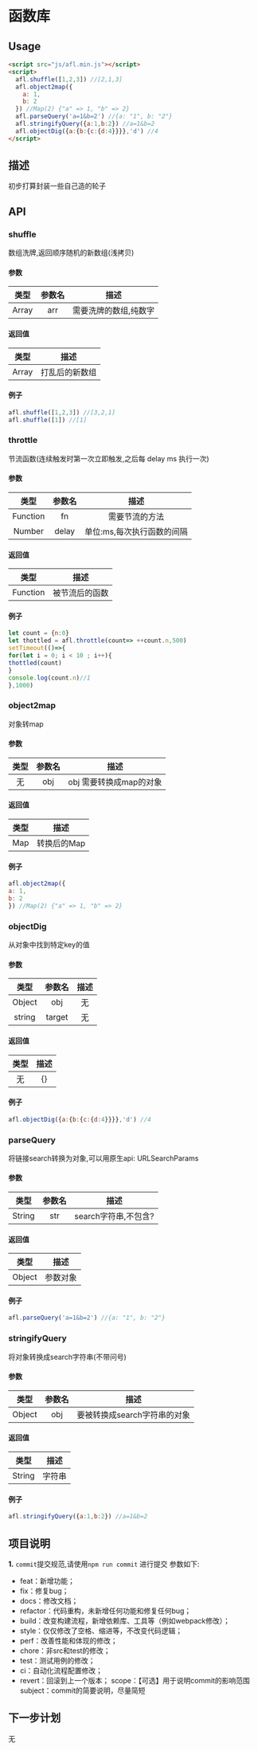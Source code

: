 # 函数库

## Usage

```html
<script src="js/afl.min.js"></script>
<script>
  afl.shuffle([1,2,3]) //[2,1,3]
  afl.object2map({
    a: 1,
    b: 2
  }) //Map(2) {"a" => 1, "b" => 2}
  afl.parseQuery('a=1&b=2') //{a: "1", b: "2"}
  afl.stringifyQuery({a:1,b:2}) //a=1&b=2
  afl.objectDig({a:{b:{c:{d:4}}}},'d') //4
</script>
```

## 描述

初步打算封装一些自己造的轮子

## API

### shuffle

数组洗牌,返回顺序随机的新数组(浅拷贝)

#### 参数

|类型|参数名|描述|
|:-:|:-:|:-:|
|Array|arr|需要洗牌的数组,纯数字|


#### 返回值

|类型|描述|
|:-:|:-:|
|Array|打乱后的新数组|


#### 例子

```js
afl.shuffle([1,2,3]) //[3,2,1]
afl.shuffle([1]) //[1]
```

### throttle

节流函数(连续触发时第一次立即触发,之后每 delay ms 执行一次)

#### 参数

|类型|参数名|描述|
|:-:|:-:|:-:|
|Function|fn|需要节流的方法|
|Number|delay|单位:ms,每次执行函数的间隔|


#### 返回值

|类型|描述|
|:-:|:-:|
|Function|被节流后的函数|


#### 例子

```js
let count = {n:0}
let thottled = afl.throttle(count=> ++count.n,500)
setTimeout(()=>{
for(let i = 0; i < 10 ; i++){
thottled(count)
}
console.log(count.n)//1
},1000)
```

### object2map

对象转map

#### 参数

|类型|参数名|描述|
|:-:|:-:|:-:|
|无|obj|obj 需要转换成map的对象|


#### 返回值

|类型|描述|
|:-:|:-:|
|Map|转换后的Map|


#### 例子

```js
afl.object2map({
a: 1,
b: 2
}) //Map(2) {"a" => 1, "b" => 2}
```

### objectDig

从对象中找到特定key的值

#### 参数

|类型|参数名|描述|
|:-:|:-:|:-:|
|Object|obj|无|
|string|target|无|


#### 返回值

|类型|描述|
|:-:|:-:|
|无|{}|


#### 例子

```js
afl.objectDig({a:{b:{c:{d:4}}}},'d') //4
```

### parseQuery

将链接search转换为对象,可以用原生api: URLSearchParams

#### 参数

|类型|参数名|描述|
|:-:|:-:|:-:|
|String|str|search字符串,不包含?|


#### 返回值

|类型|描述|
|:-:|:-:|
|Object|参数对象|


#### 例子

```js
afl.parseQuery('a=1&b=2') //{a: "1", b: "2"}
```

### stringifyQuery

将对象转换成search字符串(不带问号)

#### 参数

|类型|参数名|描述|
|:-:|:-:|:-:|
|Object|obj|要被转换成search字符串的对象|


#### 返回值

|类型|描述|
|:-:|:-:|
|String|字符串|


#### 例子

```js
afl.stringifyQuery({a:1,b:2}) //a=1&b=2
```

## 项目说明

**1.** `commit`提交规范,请使用`npm run commit` 进行提交
参数如下:

- feat：新增功能；
- fix：修复bug；
- docs：修改文档；
- refactor：代码重构，未新增任何功能和修复任何bug；
- build：改变构建流程，新增依赖库、工具等（例如webpack修改）；
- style：仅仅修改了空格、缩进等，不改变代码逻辑；
- perf：改善性能和体现的修改；
- chore：非src和test的修改；
- test：测试用例的修改；
- ci：自动化流程配置修改；
- revert：回滚到上一个版本；
scope：【可选】用于说明commit的影响范围
subject：commit的简要说明，尽量简短

## 下一步计划

无
